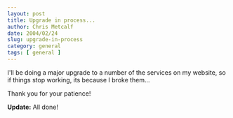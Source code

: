 ```yaml
---
layout: post
title: Upgrade in process...
author: Chris Metcalf
date: 2004/02/24
slug: upgrade-in-process
category: general
tags: [ general ]
---
```


<p>I'll be doing a major upgrade to a number of the services on my website, so if things stop working, its because I broke them...</p><p>
Thank you for your patience!</p>
<strong class="alert">Update:</strong> All done!
